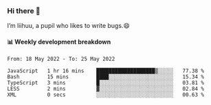### Hi there 👋
I’m liihuu, a pupil who likes to write bugs.😄


#### 📊 Weekly development breakdown
<!--START_SECTION:waka-->

```text
From: 18 May 2022 - To: 25 May 2022

JavaScript   1 hr 16 mins    ███████████████████▒░░░░░   77.38 %
Bash         15 mins         ████░░░░░░░░░░░░░░░░░░░░░   15.34 %
TypeScript   3 mins          █░░░░░░░░░░░░░░░░░░░░░░░░   03.81 %
LESS         2 mins          ▓░░░░░░░░░░░░░░░░░░░░░░░░   02.84 %
XML          0 secs          ░░░░░░░░░░░░░░░░░░░░░░░░░   00.63 %
```

<!--END_SECTION:waka-->

<!--
**liihuu/liihuu** is a ✨ _special_ ✨ repository because its `README.md` (this file) appears on your GitHub profile.

Here are some ideas to get you started:

- 🔭 I’m currently working on ...
- 🌱 I’m currently learning ...
- 👯 I’m looking to collaborate on ...
- 🤔 I’m looking for help with ...
- 💬 Ask me about ...
- 📫 How to reach me: ...
- 😄 Pronouns: ...
- ⚡ Fun fact: ...
-->
